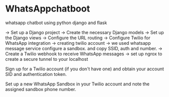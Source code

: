 # WhatsAppchatboot
whatsapp chatbot using python django and flask

-> Set up a Django project
-> Create the necessary Django models
-> Set up the Django views
-> Configure the URL routing
-> Configure Twilio for WhatsApp integration -> creating twilio account -> we used whatsapp message service configure a sandbox. and copy SSID, auth and number.
-> Create a Twilio webhook to receive WhatsApp messages
->  set up ngrox to create a secure tunnel to your localhost

Sign up for a Twilio account (if you don't have one) and obtain your account SID and authentication token.

Set up a new WhatsApp Sandbox in your Twilio account and note the assigned sandbox phone number.
